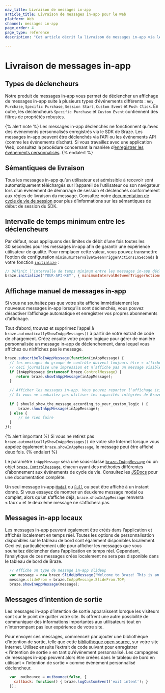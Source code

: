 ```yaml
---
nav_title: Livraison de messages in-app
article_title: Livraison de messages in-app pour le Web
platform: Web
channel: messages in-app
page_order: 4
page_type: reference
description: "Cet article décrit la livraison de messages in-app via le SDK Braze, comme l’affichage manuel de messages in-app ou l’envoi de messages d’intention de sortie."

---
```


# Livraison de messages in-app

## Types de déclencheurs

Notre produit de messages in-app vous permet de déclencher un affichage de messages in-app suite à plusieurs types d’événements différents : `Any Purchase`, `Specific Purchase`, `Session Start`, `Custom Event` et `Push Click`. En outre, les déclencheurs `Specific Purchase` et `Custom Event` contiennent des filtres de propriétés robustes.

{% alert note %}
Les messages in-app déclenchés ne fonctionnent qu’avec des événements personnalisés enregistrés via le SDK de Braze. Les messages in-app peuvent être déclenchés via l’API ou les événements API (comme les événements d’achat). Si vous travaillez avec une application Web, consultez la procédure concernant la manière d’[enregistrer les événements personnalisés]({{site.baseurl}}/developer_guide/platform_integration_guides/web/analytics/tracking_custom_events/#tracking-custom-events).
{% endalert %}

## Sémantiques de livraison

Tous les messages in-app qu’un utilisateur est admissible à recevoir sont automatiquement téléchargés sur l’appareil de l’utilisateur ou son navigateur lors d’un événement de démarrage de session et déclenchés conformément aux règles de livraison du message. Consultez notre [documentation de cycle de vie de session][10] pour plus d’informations sur les sémantiques de début de session du SDK.

## Intervalle de temps minimum entre les déclencheurs

Par défaut, nous appliquons des limites de débit d’une fois toutes les 30 secondes pour les messages in-app afin de garantir une expérience utilisateur de qualité. Pour remplacer cette valeur, vous pouvez transmettre l’option de configuration `minimumIntervalBetweenTriggerActionsInSeconds` à votre fonction [`initialize`][9] :

```javascript
// Définit l’intervalle de temps minimum entre les messages in-app déclenchés sur 5 secondes au lieu de 30 secondes par défaut
braze.initialize('YOUR-API-KEY', { minimumIntervalBetweenTriggerActionsInSeconds: 5 })
```

## Affichage manuel de messages in-app

Si vous ne souhaitez pas que votre site affiche immédiatement les nouveaux messages in-app lorsqu’ils sont déclenchés, vous pouvez désactiver l’affichage automatique et enregistrer vos propres abonnements d’affichage. 

Tout d’abord, trouvez et supprimez l’appel à `braze.automaticallyShowInAppMessages()` à partir de votre extrait de code de chargement. Créez ensuite votre propre logique pour gérer de manière personnalisée un message in-app de déclenchement, dans lequel vous affichez ou n’affichez pas le message. 

```javascript
braze.subscribeToInAppMessage(function(inAppMessage) {
  // les messages du groupe de contrôle doivent toujours être « affichés »
  // ceci journalise une impression et n’affiche pas un message visible
  if (inAppMessage instanceof braze.ControlMessage) {
     return braze.showInAppMessage(inAppMessage);
  }
  
  // Afficher les messages in-app. Vous pouvez reporter l’affichage ici en créant un push pour ce message en code dans votre propre application.
  // Si vous ne souhaitez pas utiliser les capacités intégrées de Braze, vous pouvez transmettre le message in-app à votre propre code d’affichage ici.
  
  if ( should_show_the_message_according_to_your_custom_logic ) {
      braze.showInAppMessage(inAppMessage);
  } else {
      // ne rien faire
  }
});
```

{% alert important %}
Si vous ne retirez pas `braze.automaticallyShowInAppMessages()` de votre site Internet lorsque vous appelez également `braze.showInAppMessage`, le message peut être affiché deux fois.
{% endalert %}

Le paramètre `inAppMessage` sera une sous-classe [`braze.InAppMessage`][2] ou un objet [`braze.ControlMessage`][8], chacun ayant des méthodes différentes d’abonnement aux événements de cycle de vie. Consultez les [JSDocs][2] pour une documentation complète.

Un seul message in-app [`Modal`][17] ou [`Full`][41] ou  peut être affiché à un instant donné. Si vous essayez de montrer un deuxième message modal ou complet, alors qu’un s’affiche déjà, `braze.showInAppMessage` renverra « faux » et le deuxième message ne s’affichera pas.

## Messages in-app locaux

Les messages in-app peuvent également être créés dans l’application et affichés localement en temps réel. Toutes les options de personnalisation disponibles sur le tableau de bord sont également disponibles localement. Ceci est particulièrement utile pour afficher les messages que vous souhaitez déclencher dans l’application en temps réel. Cependant, l’analytique de ces messages créés localement ne sera pas disponible dans le tableau de bord de Braze.

```javascript
  // Affiche un type de message in-app slideup
  var message = new braze.SlideUpMessage("Welcome to Braze! This is an in-app message.");
  message.slideFrom = braze.InAppMessage.SlideFrom.TOP;
  braze.showInAppMessage(message);
```

## Messages d’intention de sortie

Les messages in-app d’intention de sortie apparaissent lorsque les visiteurs sont sur le point de quitter votre site. Ils offrent une autre possibilité de communiquer des informations importantes aux utilisateurs tout en n’interrompant pas leur expérience de votre site. 

Pour envoyer ces messages, commencez par ajouter une bibliothèque d’intention de sortie, telle que cette [bibliothèque open source][50], sur votre site Internet. Utilisez ensuite l’extrait de code suivant pour enregistrer « l’intention de sortie » en tant qu’événement personnalisé. Les campagnes de messages in-app peuvent alors être créées dans le tableau de bord en utilisant « l’intention de sortie » comme événement personnalisé déclencheur.

```javascript
  var _ouibounce = ouibounce(false, {
    callback: function() { braze.logCustomEvent('exit intent'); }
  });
```


[2]: https://js.appboycdn.com/web-sdk/latest/doc/classes/braze.inappmessage.html
[8]: https://js.appboycdn.com/web-sdk/latest/doc/classes/braze.controlmessage.html
[9]: https://js.appboycdn.com/web-sdk/latest/doc/modules/braze.html#initialize
[10]: {{site.baseurl}}/developer_guide/platform_integration_guides/web/analytics/tracking_sessions/#session-lifecycle
[17]: {{site.baseurl}}/developer_guide/platform_integration_guides/web/in_app_messaging/#modal-in-app-messages
[41]: {{site.baseurl}}/developer_guide/platform_integration_guides/web/in_app_messaging/#full-in-app-messages
[50]: https://github.com/carlsednaoui/ouibounce
